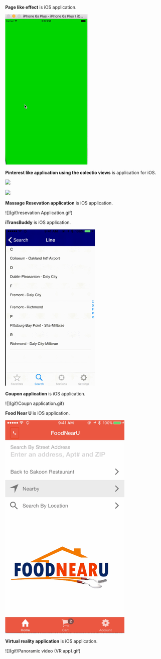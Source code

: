 

**Page like effect** is  iOS application.

![](gif/2.gif) 







**Pinterest like application using the colectio views** is  application for iOS.



![](gif/pin_horizontal.gif)



![](gif/pin_vertical.gif)







**Massage Resevation application** is  iOS application.

![](gif/resevation Application.gif)






**iTransBuddy** is  iOS application.

![](gif/3.gif)





**Coupon application** is  iOS application.

![](gif/Coupn application.gif)







**Food Near U** is  iOS application.

![](gif/foodNearYou.gif)






**Virtual reality application** is  iOS application.

![](gif/Panoramic video (VR app).gif)





